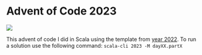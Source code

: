 # Advent of Code 2023

![](https://img.shields.io/badge/stars%20⭐-14-yellow)

This advent of code I did in Scala using the template from [year 2022](https://github.com/scalacenter/scala-advent-of-code/tree/main/2022).
To run a solution use the following command: `scala-cli 2023 -M dayXX.partX`
